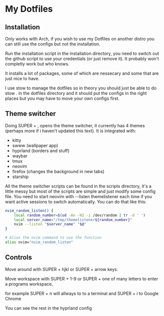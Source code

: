 # My Dotfiles
## Installation
Only works with Arch, if you wish to use my Dotfiles on another distro you can still use the configs but not the installation.

Run the installation script in the installation directory, you need to switch out the github script to use your credentials (or just remove it). 
It probably won't completly work but who knows.

It installs a lot of packages, some of which are nessecary and some that are just nice to have.

I use stow to manage the dotfiles so in theory you should just be able to do stow . in the dotfiles directory and it should put the configs in the right places but you may have to move your own configs first.

## Theme switcher
Doing SUPER + , opens the theme switcher, it currently has 4 themes (perhaps more if i haven't updated this text). It is integrated with:
- kitty
- swww (wallpaper app)
- hyprland (borders and stuff)
- waybar
- tmux
- neovim
- firefox (changes the background in new tabs)
- starship

All the theme switcher scripts can be found in the scripts directory, it's a little messy but most of the scripts are simple and just modify some config file.
You need to start neovim with --listen themelistener each time if you want active sessions to switch automatically. You can do that like this:
```bash
nvim_random_listen() {
    local random_number=$(od -An -N2 -i /dev/random | tr -d ' ')
    local server_name="/tmp/themelistener${random_number}"
    nvim --listen "$server_name" "$@"
}

# Alias the nvim command to use the function
alias nvim="nvim_random_listen"
```
## Controls
Move around with SUPER + hjkl or SUPER + arrow keys.

Move workspace with SUPER + 1-9 or SUPER + one of many letters to enter a programs workspace,

for example SUPER + n will allways to to a terminal and SUPER + i to Google Chrome

You can see the rest in the hyprland config
